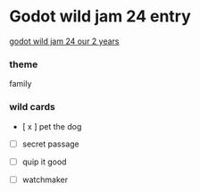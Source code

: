 Godot wild jam 24 entry
=======================
[godot wild jam 24 our 2 years](https://itch.io/jam/godot-wild-jam-24-our-24-year)

### theme
family

### wild cards
- [ x ] pet the dog
- [  ] secret passage
- [  ] quip it good
- [  ] watchmaker
 
